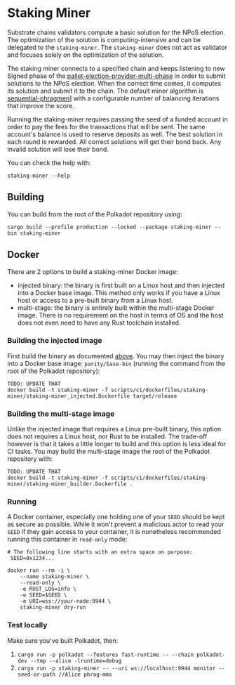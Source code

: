 # Staking Miner

Substrate chains validators compute a basic solution for the NPoS election. The optimization of the solution is
computing-intensive and can be delegated to the `staking-miner`. The `staking-miner` does not act as validator and
focuses solely on the optimization of the solution.

The staking miner connects to a specified chain and keeps listening to new Signed phase of the
[pallet-election-provider-multi-phase](https://crates.parity.io/pallet_election_provider_multi_phase/index.html) in
order to submit solutions to the NPoS election. When the correct time comes, it computes its solution and submit it to
the chain. The default miner algorithm is
[sequential-phragmen](https://crates.parity.io/sp_npos_elections/phragmen/fn.seq_phragmen_core.html)] with a
configurable number of balancing iterations that improve the score.

Running the staking-miner requires passing the seed of a funded account in order to pay the fees for the transactions
that will be sent. The same account's balance is used to reserve deposits as well. The best solution in each round is
rewarded. All correct solutions will get their bond back. Any invalid solution will lose their bond.

You can check the help with:
```
staking-miner --help
```

## Building

You can build from the root of the Polkadot repository using:
```
cargo build --profile production --locked --package staking-miner --bin staking-miner
```

## Docker

There are 2 options to build a staking-miner Docker image:
- injected binary: the binary is first built on a Linux host and then injected  into a Docker base image. This method
  only works if you have a Linux host or access to a pre-built binary from a Linux host.
- multi-stage: the binary is entirely built within the multi-stage Docker image.  There is no requirement on the host in
  terms of OS and the host does not even need to have any Rust toolchain installed.

### Building the injected image

First build the binary as documented [above](#building). You may then inject the binary into a Docker base image:
`parity/base-bin` (running the command from the root of the Polkadot repository):
```
TODO: UPDATE THAT
docker build -t staking-miner -f scripts/ci/dockerfiles/staking-miner/staking-miner_injected.Dockerfile target/release
```

### Building the multi-stage image

Unlike the injected image that requires a Linux pre-built binary, this option does not requires a Linux host, nor Rust
to be installed. The trade-off however is that it takes a little longer to build and this option is less ideal for CI
tasks. You may build the multi-stage image the root of the Polkadot repository with:
```
TODO: UPDATE THAT
docker build -t staking-miner -f scripts/ci/dockerfiles/staking-miner/staking-miner_builder.Dockerfile .
```

### Running

A Docker container, especially one holding one of your `SEED` should be kept as secure as possible. While it won't
prevent a malicious actor to read your `SEED` if they gain access to your container, it is nonetheless recommended
running this container in `read-only` mode:

```
# The following line starts with an extra space on purpose:
 SEED=0x1234...

docker run --rm -i \
    --name staking-miner \
    --read-only \
    -e RUST_LOG=info \
    -e SEED=$SEED \
    -e URI=wss://your-node:9944 \
    staking-miner dry-run
```

### Test locally

Make sure you've built Polkadot, then:

1. `cargo run -p polkadot --features fast-runtime -- --chain polkadot-dev --tmp --alice -lruntime=debug`
2. `cargo run -p staking-miner -- --uri ws://localhost:9944 monitor --seed-or-path //Alice phrag-mms`
